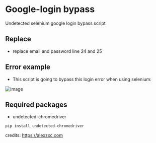 # Google-login bypass
Undetected selenium google login bypass script

## Replace
 - replace email and password line 24 and 25

## Error example
- This script is going to bypass this login error when using selenium:

![image](https://user-images.githubusercontent.com/98614666/157562373-526db685-ae97-430c-8cf3-73235b883adb.png)

## Required packages
- undetected-chromedriver  
```
pip install undetected-chromedriver
```

credits: https://alexzxc.com

